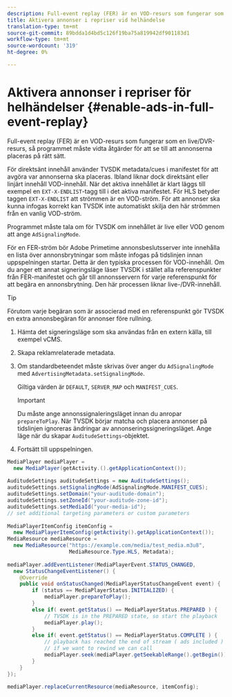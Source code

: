 ```yaml
---
description: Full-event replay (FER) är en VOD-resurs som fungerar som en live/DVR-resurs, så programmet måste vidta åtgärder för att se till att annonserna placeras på rätt sätt.
title: Aktivera annonser i repriser vid helhändelse
translation-type: tm+mt
source-git-commit: 89bdda1d4bd5c126f19ba75a819942df901183d1
workflow-type: tm+mt
source-wordcount: '319'
ht-degree: 0%

---
```



# Aktivera annonser i repriser för helhändelser {#enable-ads-in-full-event-replay}

Full-event replay (FER) är en VOD-resurs som fungerar som en live/DVR-resurs, så programmet måste vidta åtgärder för att se till att annonserna placeras på rätt sätt.

För direktsänt innehåll använder TVSDK metadata/cues i manifestet för att avgöra var annonserna ska placeras. Ibland liknar dock direktsänt eller linjärt innehåll VOD-innehåll. När det aktiva innehållet är klart läggs till exempel en `EXT-X-ENDLIST`-tagg till i det aktiva manifestet. För HLS betyder taggen `EXT-X-ENDLIST` att strömmen är en VOD-ström. För att annonser ska kunna infogas korrekt kan TVSDK inte automatiskt skilja den här strömmen från en vanlig VOD-ström.

Programmet måste tala om för TVSDK om innehållet är live eller VOD genom att ange `AdSignalingMode`.

För en FER-ström bör Adobe Primetime annonsbeslutsserver inte innehålla en lista över annonsbrytningar som måste infogas på tidslinjen innan uppspelningen startar. Detta är den typiska processen för VOD-innehåll. Om du anger ett annat signeringsläge läser TVSDK i stället alla referenspunkter från FER-manifestet och går till annonsservern för varje referenspunkt för att begära en annonsbrytning. Den här processen liknar live-/DVR-innehåll.

>[!TIP]
>
>Förutom varje begäran som är associerad med en referenspunkt gör TVSDK en extra annonsbegäran för annonser före rullning.

1. Hämta det signeringsläge som ska användas från en extern källa, till exempel vCMS.
1. Skapa reklamrelaterade metadata.
1. Om standardbeteendet måste skrivas över anger du `AdSignalingMode` med `AdvertisingMetadata.setSignalingMode`.

   Giltiga värden är `DEFAULT`, `SERVER_MAP` och `MANIFEST_CUES`.

   >[!IMPORTANT]
   >
   >Du måste ange annonssignaleringsläget innan du anropar `prepareToPlay`. När TVSDK börjar matcha och placera annonser på tidslinjen ignoreras ändringar av annonseringssigneringsläget. Ange läge när du skapar `AuditudeSettings`-objektet.

1. Fortsätt till uppspelningen.

<!--<a id="example_6DECA71C3C3B4551805C09A80686552F"></a>-->

```java
MediaPlayer mediaPlayer =  
  new MediaPlayer(getActivity.().getApplicationContext()); 
 
AuditudeSettings auditudeSettings = new AuditudeSettings(); 
auditudeSettings.setSignalingMode(AdSignalingMode.MANIFEST_CUES); 
auditudeSettings.setDomain("your-auditude-domain"); 
auditudeSettings.setZoneId("your-auditude-zone-id"); 
auditudeSettings.setMediaId("your-media-id"); 
// set additional targeting parameters or custom parameters 
 
MediaPlayerItemConfig itemConfig =  
  new MediaPlayerItemConfig(getActivity().getApplicationContext()); 
MediaResource mediaResource =  
  new MediaResource("https://example.com/media/test_media.m3u8",  
                    MediaResource.Type.HLS, Metadata); 
 
mediaPlayer.addEventListener(MediaPlayerEvent.STATUS_CHANGED,  
  new StatusChangeEventListener() { 
    @Override 
    public void onStatusChanged(MediaPlayerStatusChangeEvent event) { 
        if (status == MediaPlayerStatus.INITIALIZED) { 
            mediaPlayer.prepareToPlay(); 
        } 
        else if( event.getStatus() == MediaPlayerStatus.PREPARED ) { 
            // TVSDK is in the PREPARED state, so start the playback 
            mediaPlayer.play(); 
        } 
        else if( event.getStatus() == MediaPlayerStatus.COMPLETE ) { 
            // playback has reached the end of stream ( ads included ) 
            // if we want to rewind we can call 
            mediaPlayer.seek(mediaPlayer.getSeekableRange().getBegin()); 
        } 
    } 
}); 
 
mediaPlayer.replaceCurrentResource(mediaResource, itemConfig); 
```
